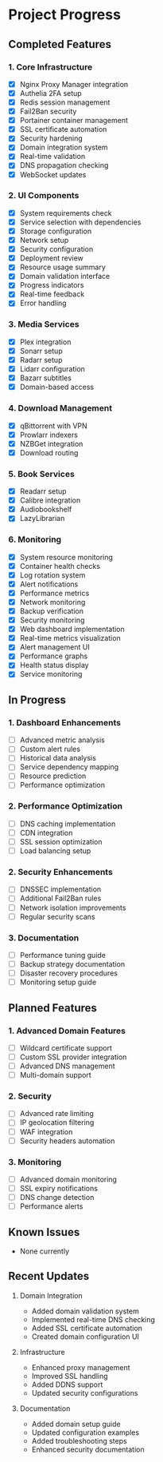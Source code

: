 # Project Progress

## Completed Features

### 1. Core Infrastructure
- [x] Nginx Proxy Manager integration
- [x] Authelia 2FA setup
- [x] Redis session management
- [x] Fail2Ban security
- [x] Portainer container management
- [x] SSL certificate automation
- [x] Security hardening
- [x] Domain integration system
- [x] Real-time validation
- [x] DNS propagation checking
- [x] WebSocket updates

### 2. UI Components
- [x] System requirements check
- [x] Service selection with dependencies
- [x] Storage configuration
- [x] Network setup
- [x] Security configuration
- [x] Deployment review
- [x] Resource usage summary
- [x] Domain validation interface
- [x] Progress indicators
- [x] Real-time feedback
- [x] Error handling

### 3. Media Services
- [x] Plex integration
- [x] Sonarr setup
- [x] Radarr setup
- [x] Lidarr configuration
- [x] Bazarr subtitles
- [x] Domain-based access

### 4. Download Management
- [x] qBittorrent with VPN
- [x] Prowlarr indexers
- [x] NZBGet integration
- [x] Download routing

### 5. Book Services
- [x] Readarr setup
- [x] Calibre integration
- [x] Audiobookshelf
- [x] LazyLibrarian

### 6. Monitoring
- [x] System resource monitoring
- [x] Container health checks
- [x] Log rotation system
- [x] Alert notifications
- [x] Performance metrics
- [x] Network monitoring
- [x] Backup verification
- [x] Security monitoring
- [x] Web dashboard implementation
- [x] Real-time metrics visualization
- [x] Alert management UI
- [x] Performance graphs
- [x] Health status display
- [x] Service monitoring

## In Progress

### 1. Dashboard Enhancements
- [ ] Advanced metric analysis
- [ ] Custom alert rules
- [ ] Historical data analysis
- [ ] Service dependency mapping
- [ ] Resource prediction
- [ ] Performance optimization

### 2. Performance Optimization
- [ ] DNS caching implementation
- [ ] CDN integration
- [ ] SSL session optimization
- [ ] Load balancing setup

### 2. Security Enhancements
- [ ] DNSSEC implementation
- [ ] Additional Fail2Ban rules
- [ ] Network isolation improvements
- [ ] Regular security scans

### 3. Documentation
- [ ] Performance tuning guide
- [ ] Backup strategy documentation
- [ ] Disaster recovery procedures
- [ ] Monitoring setup guide

## Planned Features

### 1. Advanced Domain Features
- [ ] Wildcard certificate support
- [ ] Custom SSL provider integration
- [ ] Advanced DNS management
- [ ] Multi-domain support

### 2. Security
- [ ] Advanced rate limiting
- [ ] IP geolocation filtering
- [ ] WAF integration
- [ ] Security headers automation

### 3. Monitoring
- [ ] Advanced domain monitoring
- [ ] SSL expiry notifications
- [ ] DNS change detection
- [ ] Performance alerts

## Known Issues
- None currently

## Recent Updates
1. Domain Integration
   - Added domain validation system
   - Implemented real-time DNS checking
   - Added SSL certificate automation
   - Created domain configuration UI

2. Infrastructure
   - Enhanced proxy management
   - Improved SSL handling
   - Added DDNS support
   - Updated security configurations

3. Documentation
   - Added domain setup guide
   - Updated configuration examples
   - Added troubleshooting steps
   - Enhanced security documentation
